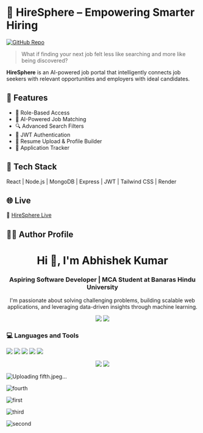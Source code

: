 
# 💼 HireSphere – Empowering Smarter Hiring

[![GitHub Repo](https://img.shields.io/badge/View%20Project-03abhishekit%2FHireSphere-blue?style=for-the-badge&logo=github)](https://github.com/03abhishekit/HireSphere)

> What if finding your next job felt less like searching and more like being discovered?

**HireSphere** is an AI-powered job portal that intelligently connects job seekers with relevant opportunities and employers with ideal candidates.

## 🚀 Features

- 👤 Role-Based Access
- 🤖 AI-Powered Job Matching
- 🔍 Advanced Search Filters
- 🔐 JWT Authentication
- 📄 Resume Upload & Profile Builder
- 📌 Application Tracker

## 🧠 Tech Stack

React | Node.js | MongoDB | Express | JWT | Tailwind CSS | Render

## 🌐 Live

🔗 [HireSphere Live](https://hiresphere-qpd5.onrender.com/)

## 👨‍💻 Author Profile

<h1 align="center">Hi 👋, I'm Abhishek Kumar</h1>
<h3 align="center">Aspiring Software Developer | MCA Student at Banaras Hindu University</h3>
<p align="center">I'm passionate about solving challenging problems, building scalable web applications, and leveraging data-driven insights through machine learning.</p>

<p align="center">
  <a href="https://linkedin.com/in/abhishek6837"><img src="https://img.shields.io/badge/LinkedIn-blue?style=social&logo=linkedin" /></a>
  <a href="https://www.leetcode.com/kumarabhi_37"><img src="https://img.shields.io/badge/LeetCode-orange?style=social&logo=leetcode" /></a>
</p>

<h3>💻 Languages and Tools</h3>
<p>
  <img src="https://img.shields.io/badge/React-20232A?style=flat&logo=react&logoColor=61DAFB" />
  <img src="https://img.shields.io/badge/Node.js-339933?style=flat&logo=node.js" />
  <img src="https://img.shields.io/badge/MongoDB-47A248?style=flat&logo=mongodb" />
  <img src="https://img.shields.io/badge/Java-007396?style=flat&logo=java" />
  <img src="https://img.shields.io/badge/Python-3776AB?style=flat&logo=python" />
</p>

<p align="center">
  <img src="https://github-readme-stats.vercel.app/api?username=03abhishekit&show_icons=true" />
  <img src="https://github-readme-streak-stats.herokuapp.com/?user=03abhishekit" />
</p>

![Uploading fifth.jpeg…]()


![fourth](https://github.com/user-attachments/assets/a777b967-ae76-4f7c-b895-b22014f554f1)

![first](https://github.com/user-attachments/assets/26e97adc-81ea-47df-a139-e078833de534)


![third](https://github.com/user-attachments/assets/22f23deb-5416-4004-80c4-79d69d7e02b7)


![second](https://github.com/user-attachments/assets/c720c95b-ad66-446b-a4ce-8dcd7a710e6b)

